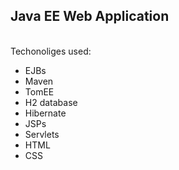 <h2>Java EE Web Application</h2>
<br>
Techonoliges used:
<ul>
  <li>EJBs</li>
  <li>Maven</li>
  <li>TomEE</li>
  <li>H2 database</li>
  <li>Hibernate</li>
  <li>JSPs</li>
  <li>Servlets</li>
  <li>HTML</li>
  <li>CSS</li>
</ul>
